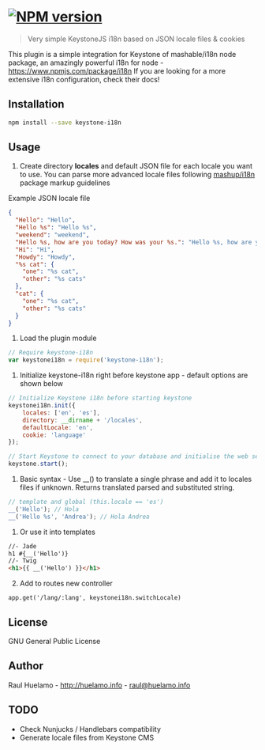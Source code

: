 #  [![NPM version][npm-image]][npm-url]

> Very simple KeystoneJS i18n based on JSON locale files & cookies

This plugin is a simple integration for Keystone of mashable/i18n node package, an amazingly powerful i18n for node - https://www.npmjs.com/package/i18n
If you are looking for a more extensive i18n configuration, check their docs!

## Installation

```sh
npm install --save keystone-i18n
```

## Usage
1. Create directory **locales** and default JSON file for each locale you want to use. You can parse more advanced locale files following [mashup/i18n](https://www.npmjs.com/package/i18n) package markup guidelines

Example JSON locale file
```json
{
  "Hello": "Hello",
  "Hello %s": "Hello %s",
  "weekend": "weekend",
  "Hello %s, how are you today? How was your %s.": "Hello %s, how are you today? How was your %s.",
  "Hi": "Hi",
  "Howdy": "Howdy",
  "%s cat": {
    "one": "%s cat",
    "other": "%s cats"
  },
  "cat": {
    "one": "%s cat",
    "other": "%s cats"
  }
}
```

1. Load the plugin module
```js
// Require keystone-i18n
var keystonei18n = require('keystone-i18n');
```

1. Initialize keystone-i18n right before keystone app - default options are shown below
```js
// Initialize Keystone i18n before starting keystone
keystonei18n.init({
    locales: ['en', 'es'],
    directory: __dirname + '/locales',
    defaultLocale: 'en',
    cookie: 'language'
});

// Start Keystone to connect to your database and initialise the web server
keystone.start();
```

1. Basic syntax - Use __() to translate a single phrase and add it to locales files if unknown. Returns translated parsed and substituted string.

```javascript
// template and global (this.locale == 'es') 
__('Hello'); // Hola 
__('Hello %s', 'Andrea'); // Hola Andrea
```

1. Or use it into templates
```html
//- Jade
h1 #{__('Hello')}
//- Twig
<h1>{{ __('Hello') }}</h1>
```


2. Add to routes new controller 
```
app.get('/lang/:lang', keystonei18n.switchLocale)
```
## License

GNU General Public License

## Author
Raul Huelamo - http://huelamo.info - raul@huelamo.info

## TODO
* Check Nunjucks / Handlebars compatibility
* Generate locale files from Keystone CMS

[npm-url]: https://npmjs.org/package/keystone-i18n
[npm-image]: https://badge.fury.io/js/keystone-i18n.svg

